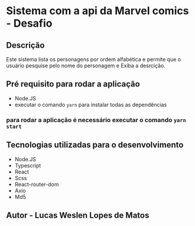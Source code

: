# Sistema com a api da Marvel comics - Desafio

## Descrição
Este sistema lista os personagens por ordem alfabética e permite que o usuário pesquise pelo nome do personagem e Exiba a desrcição.

## Pré requisito para rodar a aplicação

* Node.JS
* executar o comando `yarn` para instalar todas as dependências 

### para rodar a aplicação é necessário executar o comando  `yarn start`


## Tecnologias utilizadas para o desenvolvimento 

* Node.JS
* Typescript
* React
* Scss
* React-router-dom
* Axio
* Md5

## Autor - Lucas Weslen Lopes de Matos
